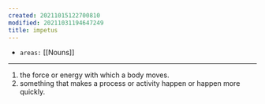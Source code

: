 ```yaml
---
created: 20211015122700810
modified: 20211031194647249
title: impetus
---
```


- `areas:` [[Nouns]]

---

1.  the force or energy with which a body moves.
2.  something that makes a process or activity happen or happen more quickly.
